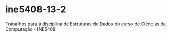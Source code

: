 ine5408-13-2
============

Trabalhos para a disciplina de Estruturas de Dados do curso de Ciências da Computação - INE5408
